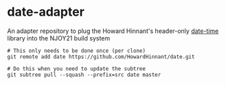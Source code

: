 # date-adapter

An adapter repository to plug the Howard Hinnant's header-only [date-time](https://github.com/HowardHinnant/date) library into the NJOY21 build system

```console
# This only needs to be done once (per clone)
git remote add date https://github.com/HowardHinnant/date.git

# Do this when you need to update the subtree
git subtree pull --squash --prefix=src date master
```

